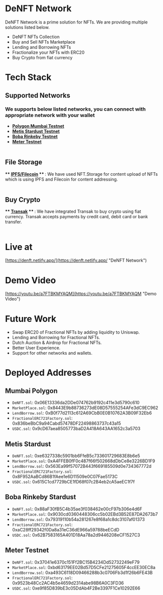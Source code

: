# DeNFT Network

DeNFT Network is a prime solution for NFTs. We are providing multiple solutions listed below.

- DeNFT NFTs Collection
- Buy and Sell NFTs Marketplace
- Lending and Borrowing NFTs
- Fractionalize your NFTs with ERC20
- Buy Crypto from fiat currency

# Tech Stack

## Supported Networks

### We supports below listed networks, you can connect with appropriate network with your wallet

- <b> [Polygon Mumbai Testnet](https://polygon.technology/ "Polygon Mumbai Testnet") </b> <br/>
- <b> [Metis Stardust Testnet](https://www.metis.io/ "Metis Stardust Testnet") </b><br />
- <b> [Boba Rinkeby Testnet](https://boba.network/ "Boba Rinkeby Testnet") </b><br />
- <b> [Meter Testnet](https://meter.io/ "Meter Testnet") </b><br /><br/>
## File Storage

<b> ** [IPFS/Filecoin](https://ipfs.io/ "IPFS/Filecoin") ** </b> : We have used NFT.Storage for content upload of NFTs which is using IPFS and Filecoin for content addressing.<br /><br />

## Buy Crypto 

<b> ** [Transak](https://transak.com/ "Transak") ** </b> : We have integrated Transak to buy crypto using fiat currency. Transak accepts payments by credit card, debit card or bank transfer.<br /><br />

# Live at

[https://denft.netlify.app/](https://denft.netlify.app/ "DeNFT Network")

# Demo Video

[https://youtu.be/a7FTBKMYAQM](https://youtu.be/a7FTBKMYAQM "Demo Video")

# Future Work

- Swap ERC20 of Fractional NFTs by adding liquidity to Uniswap.
- Lending and Borrowing for Fractional NFTs.
- Dutch Auction & Airdrop for Fractional NFTs.
- Better User Experience.
- Support for other networks and wallets.


# Deployed Addresses

## Mumbai Polygon

- `DeNFT.sol`: 0x06E13336da2DDe074762b9192c411e3d5790c610
- `MarketPlace.sol`: 0x8443E9b88736273dE08D57555254AFe3dC9EC962
- `LendBorrow.sol`: 0xB0f77d2113c612A69CbB0E0B10762A3B09F32Eb6
- `FractionalERC721Factory.sol`: 0x836beBbC9a94Cabd57478DF22498863737c43a15
- `USDC.sol`: 0x9cD67aea8505773baD2A418A643AA1652c3a5703

## Metis Stardust

- `DeNFT.sol`: 0xe6327338c5901bb6FfeB5c733601729683E8b6e5
- `MarketPlace.sol`: 0xA4FFEB0fF0c487f66f502668dDbCe8e3226BD1F9
- `LendBorrow.sol`: 0x563Ea99f57072B443f669185509d0e734367772d
- `FractionalERC721Factory.sol`: 0x8F952AaBCd86B1fAee1e6D11509e0C07Fae5173C
- `USDC.sol`: 0x615C1cd7729bCE1fD68f07c2B4eb2cA5aeEC1f7f

## Boba Rinkeby Stardust

- `DeNFT.sol`: 0x88aF30fB5C4b35ae3f038462e00cF97b306e4d6F
- `MarketPlace.sol`: 0x9030cd0360448306cc5b02EBd3B52E87DA2673b7
- `LendBorrow.sol`: 0x79319110b54a281267e8f68a1c8dc3107af01373
- `FractionalERC721Factory.sol`: 0xaC28ff29342f0Da8a31eC36dE966a59788beECdD
- `USDC.sol`: 0x62B7583165A401D18Aa78a2d9446208eCF1527C3

## Meter Testnet

- `DeNFT.sol`: 0x37041e6370c151Ff2BC15B4234Dd52732249eF79
- `MarketPlace.sol`: 0xbd63179EE02Bd57D5CFe21275605F4ccEE30EC8a
- `LendBorrow.sol`: 0xa493C6118D09466288b3c0706Fb3d1f26b6FE43B
- `FractionalERC721Factory.sol`: 0x9523b48Cc2AC4b5e4659d2314abe98B6A0C3FD36
- `USDC.sol`: 0xe9f85D839bE3c05DdAb4F2Be3397F1Ce10292E66

